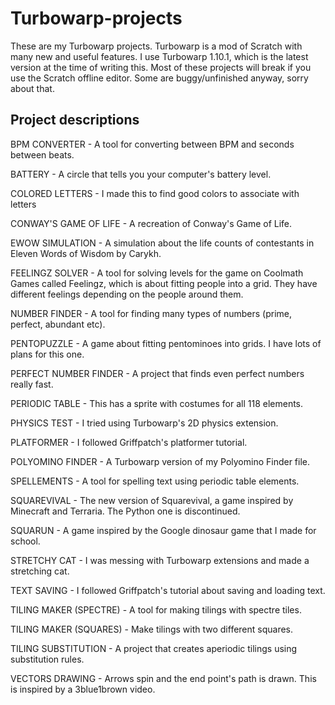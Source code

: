 # Turbowarp-projects
These are my Turbowarp projects. Turbowarp is a mod of Scratch with many new and useful features. I use Turbowarp 1.10.1, which is the latest version at the time of writing this. Most of these projects will break if you use the Scratch offline editor. Some are buggy/unfinished anyway, sorry about that.

## Project descriptions
BPM CONVERTER - A tool for converting between BPM and seconds between beats.

BATTERY - A circle that tells you your computer's battery level.

COLORED LETTERS - I made this to find good colors to associate with letters

CONWAY'S GAME OF LIFE - A recreation of Conway's Game of Life.

EWOW SIMULATION - A simulation about the life counts of contestants in Eleven Words of Wisdom by Carykh.

FEELINGZ SOLVER - A tool for solving levels for the game on Coolmath Games called Feelingz, which is about fitting people into a grid. They have different feelings depending on the people around them.

NUMBER FINDER - A tool for finding many types of numbers (prime, perfect, abundant etc).

PENTOPUZZLE - A game about fitting pentominoes into grids. I have lots of plans for this one.

PERFECT NUMBER FINDER - A project that finds even perfect numbers really fast.

PERIODIC TABLE - This has a sprite with costumes for all 118 elements.

PHYSICS TEST - I tried using Turbowarp's 2D physics extension.

PLATFORMER - I followed Griffpatch's platformer tutorial.

POLYOMINO FINDER - A Turbowarp version of my Polyomino Finder file.

SPELLEMENTS - A tool for spelling text using periodic table elements.

SQUAREVIVAL - The new version of Squarevival, a game inspired by Minecraft and Terraria. The Python one is discontinued. 

SQUARUN - A game inspired by the Google dinosaur game that I made for school.

STRETCHY CAT - I was messing with Turbowarp extensions and made a stretching cat.

TEXT SAVING - I followed Griffpatch's tutorial about saving and loading text.

TILING MAKER (SPECTRE) - A tool for making tilings with spectre tiles.

TILING MAKER (SQUARES) - Make tilings with two different squares.

TILING SUBSTITUTION - A project that creates aperiodic tilings using substitution rules.

VECTORS DRAWING - Arrows spin and the end point's path is drawn. This is inspired by a 3blue1brown video.
